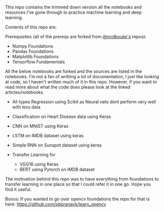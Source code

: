 This repo contains the trimmed down version all the notebooks and resources I've gone through to practice machine learning and deep learning.

Contents of this repo are:

Prerequisites (all of the prereqs are forked from [@mrdbouke's](https://github.com/mrdbourke/) repos):

- Numpy Foundations
- Pandas Foundations
- Matplotlib Foundations
- Tensorflow Fundamentals

All the below notebooks are forked and the sources are listed in the notebooks. I'm not a fan of writting a lot of documentation, I just like looking at code, so I haven't written much of it in this repo. However, if you want to read more about what the code does please look at the linked articles/notebooks.

- All types Regression using Scikit as Neural nets dont perform very well with less data

- Classification on Heart Disease data using Keras

- CNN on MNIST using Keras

- LSTM on IMDB dataset using keras

- Simple RNN on Sunspot dataset using keras

- Transfer Learning for
  - VGG16 using Keras
  - BERT using Pytorch on IMDB dataset

The motivation behind this repo was to have everything from foundations to transfer learning in one place so that I could refer it in one go. Hope you find it useful.

Bonus: If you wanted to go over opencv foundations the repo for that is here: https://github.com/pbpranavk/learn_opencv
